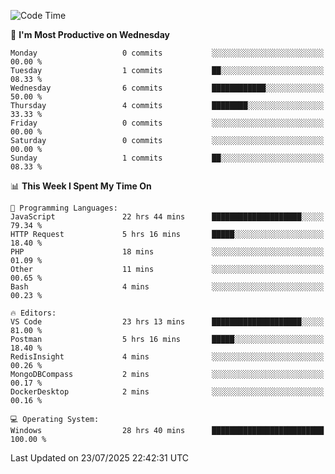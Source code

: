 <!--START_SECTION:waka-->
![Code Time](http://img.shields.io/badge/Code%20Time-5%2C369%20hrs%2054%20mins-blue)

📅 **I'm Most Productive on Wednesday** 

```text
Monday                   0 commits           ░░░░░░░░░░░░░░░░░░░░░░░░░   00.00 % 
Tuesday                  1 commits           ██░░░░░░░░░░░░░░░░░░░░░░░   08.33 % 
Wednesday                6 commits           ████████████░░░░░░░░░░░░░   50.00 % 
Thursday                 4 commits           ████████░░░░░░░░░░░░░░░░░   33.33 % 
Friday                   0 commits           ░░░░░░░░░░░░░░░░░░░░░░░░░   00.00 % 
Saturday                 0 commits           ░░░░░░░░░░░░░░░░░░░░░░░░░   00.00 % 
Sunday                   1 commits           ██░░░░░░░░░░░░░░░░░░░░░░░   08.33 % 
```


📊 **This Week I Spent My Time On** 

```text
💬 Programming Languages: 
JavaScript               22 hrs 44 mins      ████████████████████░░░░░   79.34 % 
HTTP Request             5 hrs 16 mins       █████░░░░░░░░░░░░░░░░░░░░   18.40 % 
PHP                      18 mins             ░░░░░░░░░░░░░░░░░░░░░░░░░   01.09 % 
Other                    11 mins             ░░░░░░░░░░░░░░░░░░░░░░░░░   00.65 % 
Bash                     4 mins              ░░░░░░░░░░░░░░░░░░░░░░░░░   00.23 % 

🔥 Editors: 
VS Code                  23 hrs 13 mins      ████████████████████░░░░░   81.00 % 
Postman                  5 hrs 16 mins       █████░░░░░░░░░░░░░░░░░░░░   18.40 % 
RedisInsight             4 mins              ░░░░░░░░░░░░░░░░░░░░░░░░░   00.26 % 
MongoDBCompass           2 mins              ░░░░░░░░░░░░░░░░░░░░░░░░░   00.17 % 
DockerDesktop            2 mins              ░░░░░░░░░░░░░░░░░░░░░░░░░   00.16 % 

💻 Operating System: 
Windows                  28 hrs 40 mins      █████████████████████████   100.00 % 
```


 Last Updated on 23/07/2025 22:42:31 UTC
<!--END_SECTION:waka-->

